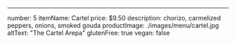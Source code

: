 ---
number: 5
itemName: Cartel
price: $9.50
description: chorizo, carmelized peppers, onions, smoked gouda
productImage: ./images/menu/cartel.jpg
altText: "The Cartel Arepa"
glutenFree: true
vegan: false